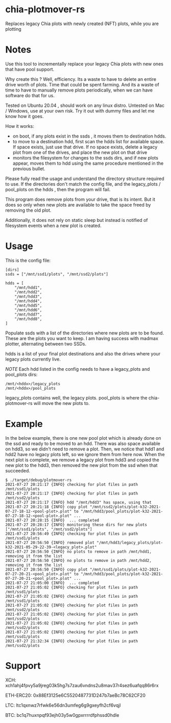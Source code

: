 # chia-plotmover-rs
Replaces legacy Chia plots with newly created (NFT) plots, while you are plotting

# Notes

Use this tool to incrementally replace your legacy Chia plots with new ones that have pool support.

Why create this ? Well, efficiency. Its a waste to have to delete an entire drive worth of plots. Time that could be spent farming. And its a waste of time to have to manually remove plots periodically, when we can have software do that for us.

Tested on Ubuntu 20.04 , should work on any linux distro. Untested on Mac / Windows, use at your own risk. Try it out with dummy files and let me know how it goes.

How it works:
 - on boot, if any plots exist in the ssds , it moves them to destination hdds.
 - to move to a destination hdd, first scan the hdds list for available space. If space exists, just use that drive. If no space exists, delete a legacy plot from one of the drives, and place the new plot on that drive
 - monitors the filesystem for changes to the ssds dirs, and if new plots appear, moves them to hdd using the same procedure mentioned in the previous bullet.

Please fully read the usage and understand the directory structure required to use.
If the directories don't match the config file, and the legacy_plots / pool_plots on the hdds , then the program will fail.

This program does remove plots from your drive, that is its intent.
But it does so only when new plots are available to take the space freed by removing the old plot.

Additionally, it does not rely on static sleep but instead is notified of filesystem events when a new plot is created.

# Usage

This is the config file:

```
[dirs]
ssds = ["/mnt/ssd1/plots", "/mnt/ssd2/plots"]

hdds = [
    "/mnt/hdd1",
    "/mnt/hdd2",
    "/mnt/hdd3",
    "/mnt/hdd4",
    "/mnt/hdd5",
    "/mnt/hdd6",
    "/mnt/hdd7",
    "/mnt/hdd8",
]
```

Populate ssds with a list of the directories where new plots are to be found. These are the plots you want to keep.
I am having success with madmax plotter, alternating between two SSDs.

hdds is a list of your final plot destinations and also the drives where your legacy plots currently live.

*NOTE* Each hdd listed in the config needs to have a legacy_plots and pool_plots dirs:

```
/mnt/<hddx>/legacy_plots
/mnt/<hddx>/pool_plots
```

legacy_plots contains well, the legacy plots.
pool_plots is where the chia-plotmover-rs will move the new plots to.

# Example

In the below example, there is one new pool plot which is already done on the ssd and ready to be moved to an hdd.
There was also space available on hdd3, so we didn't need to remove a plot.
Then, we notice that hdd1 and hdd2 have no legacy plots left, so we ignore them from here now.
When the next plot is complete, we remove a legacy plot from hdd3 and copied the new plot to the hdd3, then removed the new plot from the ssd when that succeeded.


```
$ ./target/debug/plotmover-rs 
2021-07-27 20:21:17 {INFO} checking for plot files in path /mnt/ssd1/plots
2021-07-27 20:21:17 {INFO} checking for plot files in path /mnt/ssd2/plots
2021-07-27 20:21:17 {INFO} hdd "/mnt/hdd3" has space, using that
2021-07-27 20:21:18 {INFO} copy plot "/mnt/ssd2/plots/plot-k32-2021-07-27-18-12-<pool-plot>.plot" to "/mnt/hdd3/pool_plots/plot-k32-2021-07-27-18-12-<pool-plot>.plot" ... 
2021-07-27 20:28:15 {INFO}  ... completed
2021-07-27 20:28:17 {INFO} monitoring these dirs for new plots ["/mnt/ssd1/plots", "/mnt/ssd2/plots"]
2021-07-27 20:56:49 {INFO} checking for plot files in path /mnt/ssd1/plots
2021-07-27 20:56:50 {INFO} removed plot "/mnt/hdd3/legacy_plots/plot-k32-2021-05-29-22-39-<legacy_plot>.plot"
2021-07-27 20:56:50 {INFO} no plots to remove in path /mnt/hdd1, removing it from the list
2021-07-27 20:56:50 {INFO} no plots to remove in path /mnt/hdd2, removing it from the list
2021-07-27 20:56:50 {INFO} copy plot "/mnt/ssd1/plots/plot-k32-2021-07-27-20-21-<pool_plot>.plot" to "/mnt/hdd3/pool_plots/plot-k32-2021-07-27-20-21-<pool_plot>.plot" ... 
2021-07-27 21:05:00 {INFO}  ... completed
2021-07-27 21:05:02 {INFO} checking for plot files in path /mnt/ssd1/plots
2021-07-27 21:05:02 {INFO} checking for plot files in path /mnt/ssd1/plots
2021-07-27 21:05:02 {INFO} checking for plot files in path /mnt/ssd2/plots
2021-07-27 21:05:02 {INFO} checking for plot files in path /mnt/ssd2/plots
2021-07-27 21:05:02 {INFO} checking for plot files in path /mnt/ssd2/plots
2021-07-27 21:05:02 {INFO} checking for plot files in path /mnt/ssd1/plots
2021-07-27 21:32:34 {INFO} checking for plot files in path /mnt/ssd2/plots
```

# Support

XCH: xch1ahj4fpvy5a9jreg03k5hg7s7zau6vndns2u8mav37r4sez6uafqq86r6rx

ETH-ERC20: 0x88Ef3125e6C5520487731D247b7aeBc78C62CF20

LTC: ltc1qxnwz7rfwk6e56dn3umfeg6g9gxeyfh2cf6vqjl

BTC: bc1q7huxnpqf93ejh03y5w0gpxrrrrdfphssd0hdle
